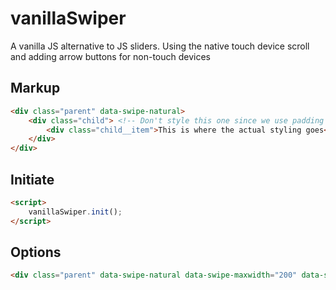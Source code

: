 vanillaSwiper
============

A vanilla JS alternative to JS sliders. Using the native touch device scroll and adding arrow buttons for non-touch devices

## Markup

```html
<div class="parent" data-swipe-natural>
    <div class="child"> <!-- Don't style this one since we use padding to separate items -->
        <div class="child__item">This is where the actual styling goes</div>
    </div>
</div>
```

## Initiate
```html
<script>
    vanillaSwiper.init();
</script>
```

## Options
```html
<div class="parent" data-swipe-natural data-swipe-maxwidth="200" data-swipe-until="800" data-swipe-spacing='[{"width": "0", "spacing": "4"}, {"width": "520", "spacing": "8"}, {"width": "768", "spacing": "12"}]'>
```
